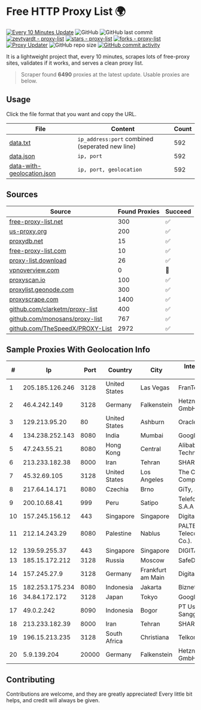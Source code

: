 
# Free HTTP Proxy List 🌍

[![Every 10 Minutes Update](https://github.com/mertguvencli/http-proxy-list/actions/workflows/main.yml/badge.svg?branch=main)](https://github.com/mertguvencli/http-proxy-list/actions/workflows/main.yml)
![GitHub](https://img.shields.io/github/license/mertguvencli/http-proxy-list)
![GitHub last commit](https://img.shields.io/github/last-commit/mertguvencli/http-proxy-list)
[![zevtyardt - proxy-list](https://img.shields.io/static/v1?label=zevtyardt&message=proxy-list&color=blue&logo=github)](https://github.com/zevtyardt/proxy-list "Go to GitHub repo")
[![stars - proxy-list](https://img.shields.io/github/stars/zevtyardt/proxy-list?style=social)](https://github.com/zevtyardt/proxy-list)
[![forks - proxy-list](https://img.shields.io/github/forks/zevtyardt/proxy-list?style=social)](https://github.com/zevtyardt/proxy-list)
[![Proxy Updater](https://github.com/zevtyardt/proxy-list/workflows/Proxy%20Updater/badge.svg)](https://github.com/zevtyardt/proxy-list/actions?query=workflow:"Proxy+Updater")
![GitHub repo size](https://img.shields.io/github/repo-size/zevtyardt/proxy-list)
[![GitHub commit activity](https://img.shields.io/github/commit-activity/m/zevtyardt/proxy-list?logo=commits)](https://github.com/zevtyardt/proxy-list/commits/main)

It is a lightweight project that, every 10 minutes, scrapes lots of free-proxy sites, validates if it works, and serves a clean proxy list.

> Scraper found **6490** proxies at the latest update. Usable proxies are below.

## Usage

Click the file format that you want and copy the URL.

|File|Content|Count|
|----|-------|-----|
|[data.txt](https://raw.githubusercontent.com/mertguvencli/http-proxy-list/main/proxy-list/data.txt)|`ip_address:port` combined (seperated new line)|592|
|[data.json](https://raw.githubusercontent.com/mertguvencli/http-proxy-list/main/proxy-list/data.json)|`ip, port`|592|
|[data-with-geolocation.json](https://raw.githubusercontent.com/mertguvencli/http-proxy-list/main/proxy-list/data-with-geolocation.json)|`ip, port, geolocation`|592|

## Sources

|Source|Found Proxies|Succeed|
|------|-------------|-------|
|[free-proxy-list.net](https://free-proxy-list.net)|300|✅|
|[us-proxy.org](https://www.us-proxy.org)|200|✅|
|[proxydb.net](http://proxydb.net)|15|✅|
|[free-proxy-list.com](https://free-proxy-list.com/?page=&port=&type%5B%5D=http&type%5B%5D=https&up_time=0&search=Search)|10|✅|
|[proxy-list.download](https://www.proxy-list.download/HTTP)|26|✅|
|[vpnoverview.com](https://vpnoverview.com/privacy/anonymous-browsing/free-proxy-servers)|0|🚫|
|[proxyscan.io](https://www.proxyscan.io)|100|✅|
|[proxylist.geonode.com](https://proxylist.geonode.com/api/proxy-list?limit=300&page=1&sort_by=lastChecked&sort_type=desc&protocols=http,https)|300|✅|
|[proxyscrape.com](https://api.proxyscrape.com/v2/?request=displayproxies&protocol=http&timeout=10000&country=all&ssl=all&anonymity=all)|1400|✅|
|[github.com/clarketm/proxy-list](https://raw.githubusercontent.com/clarketm/proxy-list/master/proxy-list-raw.txt)|400|✅|
|[github.com/monosans/proxy-list](https://raw.githubusercontent.com/monosans/proxy-list/main/proxies/http.txt)|767|✅|
|[github.com/TheSpeedX/PROXY-List](https://raw.githubusercontent.com/TheSpeedX/PROXY-List/master/http.txt)|2972|✅|


## Sample Proxies With Geolocation Info

|#|Ip|Port|Country|City|Internet Service Provider|
|-|--|----|-------|----|-------------------------|
|1|205.185.126.246|3128|United States|Las Vegas|FranTech Solutions|
|2|46.4.242.149|3128|Germany|Falkenstein|Hetzner Online GmbH|
|3|129.213.95.20|80|United States|Ashburn|Oracle Corporation|
|4|134.238.252.143|8080|India|Mumbai|Google LLC|
|5|47.243.55.21|8080|Hong Kong|Central|Alibaba (US) Technology Co., Ltd.|
|6|213.233.182.38|8000|Iran|Tehran|SHARIF-EDU|
|7|45.32.69.105|3128|United States|Los Angeles|The Constant Company|
|8|217.64.14.171|8080|Czechia|Brno|GiTy, a.s.|
|9|200.10.68.41|999|Peru|Satipo|Telefonica del Peru S.A.A|
|10|157.245.156.12|443|Singapore|Singapore|DigitalOcean, LLC|
|11|212.14.243.29|8080|Palestine|Nablus|PALTEL (Palestine Telecommunications Co.).|
|12|139.59.255.37|443|Singapore|Singapore|DIGITALOCEAN|
|13|185.15.172.212|3128|Russia|Moscow|SafeData LLC|
|14|157.245.27.9|3128|Germany|Frankfurt am Main|DigitalOcean, LLC|
|15|182.253.175.234|8080|Indonesia|Jakarta|Biznet Metronet|
|16|34.84.172.172|3128|Japan|Tokyo|Google LLC|
|17|49.0.2.242|8090|Indonesia|Bogor|PT Usaha Adi Sanggoro|
|18|213.233.182.39|8000|Iran|Tehran|SHARIF-EDU|
|19|196.15.213.235|3128|South Africa|Christiana|Telkom SA Ltd.|
|20|5.9.139.204|20000|Germany|Falkenstein|Hetzner Online GmbH|



## Contributing

Contributions are welcome, and they are greatly appreciated! Every
little bit helps, and credit will always be given.


